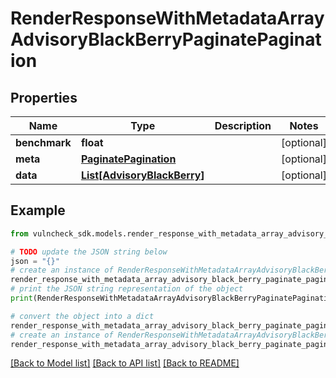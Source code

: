 # RenderResponseWithMetadataArrayAdvisoryBlackBerryPaginatePagination


## Properties

Name | Type | Description | Notes
------------ | ------------- | ------------- | -------------
**benchmark** | **float** |  | [optional] 
**meta** | [**PaginatePagination**](PaginatePagination.md) |  | [optional] 
**data** | [**List[AdvisoryBlackBerry]**](AdvisoryBlackBerry.md) |  | [optional] 

## Example

```python
from vulncheck_sdk.models.render_response_with_metadata_array_advisory_black_berry_paginate_pagination import RenderResponseWithMetadataArrayAdvisoryBlackBerryPaginatePagination

# TODO update the JSON string below
json = "{}"
# create an instance of RenderResponseWithMetadataArrayAdvisoryBlackBerryPaginatePagination from a JSON string
render_response_with_metadata_array_advisory_black_berry_paginate_pagination_instance = RenderResponseWithMetadataArrayAdvisoryBlackBerryPaginatePagination.from_json(json)
# print the JSON string representation of the object
print(RenderResponseWithMetadataArrayAdvisoryBlackBerryPaginatePagination.to_json())

# convert the object into a dict
render_response_with_metadata_array_advisory_black_berry_paginate_pagination_dict = render_response_with_metadata_array_advisory_black_berry_paginate_pagination_instance.to_dict()
# create an instance of RenderResponseWithMetadataArrayAdvisoryBlackBerryPaginatePagination from a dict
render_response_with_metadata_array_advisory_black_berry_paginate_pagination_from_dict = RenderResponseWithMetadataArrayAdvisoryBlackBerryPaginatePagination.from_dict(render_response_with_metadata_array_advisory_black_berry_paginate_pagination_dict)
```
[[Back to Model list]](../README.md#documentation-for-models) [[Back to API list]](../README.md#documentation-for-api-endpoints) [[Back to README]](../README.md)


